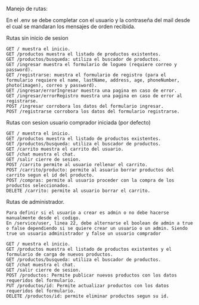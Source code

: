 Manejo de rutas: 

En el .env se debe completar con el usuario y la contraseña del mail desde el cual se mandaran los mensajes de orden recibida.

Rutas sin inicio de sesion

    GET / muestra el inicio.
    GET /productos muestra el listado de productos existentes.
    GET /productos/busqueda: utiliza el buscador de productos.
    GET /ingresar muestra el formulario de logueo (requiere correo y password).
    GET /registrarse: muestra el formulario de registro (para el formulario requiere el name, lastName, address, age, phoneNumber, photo(imagen), correo y password).
    GET /ingresar/errorIngresar muestra una pagina en caso de error.
    GET /ingresar/errorRegistro muestra una pagina en caso de error al registrarse.
    POST /ingresar corrobora los datos del formulario ingresar.
    POST /registrarse corrobora los datos del formulario registrarse.

Rutas con sesion usuario comprador iniciada (por defecto)

    GET / muestra el inicio.
    GET /productos muestra el listado de productos existentes.
    GET /productos/busqueda: utiliza el buscador de productos.
    GET /carrito muestra el carrito del usuario.
    GET /chat muestra el chat.
    GET /salir cierre de sesion.
    POST /carrito permite al usuario rellenar el carrito.
    POST /carrito/producto: permite al asuario borrar productos del carrito segun el id del producto.
    POST /compras: permite al usuario proceder con la compra de los productos seleccionados.
    DELETE /carrito: permite al usuario borrar el carrito.

Rutas de administrador.

    Para definir si el usuario a crear es admin o no debe hacerse manualmente desde el codigo.
    En /service/user, linea 22, debe alternarse el boolean de admin a true o false dependiendo si se quiere crear un usuario o un admin. Siendo true un usuario administrador y false un usuario comprador

    GET / muestra el inicio.
    GET /productos muestra el listado de productos existentes y el formulario de carga de nuevos productos.
    GET /productos/busqueda: utiliza el buscador de productos.
    GET /chat muestra el chat.
    GET /salir cierre de sesion.
    POST /productos: Permite publicar nuevos productos con los datos requeridos del formulario.
    PUT /productos/id: Permite actualizar productos con los datos requeridos del formulario.
    DELETE /productos/id: permite eliminar productos segun su id.

